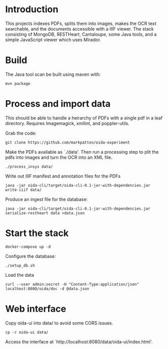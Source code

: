 # Introduction

This projects indexes PDFs, splits them into images, makes the OCR text searchable, and the documents accessible with a IIIF viewer.
The stack consisting of MongoDB, RESTHeart, Cantaloupe, some Java tools, and a simple JavaScript viewer which uses Mirador.

# Build

The Java tool scan be built using maven with:

```
mvn package
```

# Process and import data

This should be able to handle a heirarchy of PDFs with a single pdf in a leaf directory. 
Requires Imagemagick, xmllint, and poppler-utils.

Grab the code:
```
git clone https://github.com/markpatton/oida-experiment
```

Make the PDFs available as `./data'. Then run a processing step to plit the pdfs into images and turn the OCR into an XML file.

```
./process_insys data/
```

Write out IIIF manifest and annotation files for the PDFs
```
java -jar oida-cli/target/oida-cli-0.1-jar-with-dependencies.jar write-iiif data/
```

Produce an ingest file for the database:
```
java -jar oida-cli/target/oida-cli-0.1-jar-with-dependencies.jar serialize-restheart data >data.json
```

# Start the stack

```
docker-compose up -d
```

Configure the database:
```
./setup_db.sh
```

Load the data

```
curl --user admin:secret -H "Content-Type:application/json" localhost:8080/oida/doc -d @data.json
```

# Web interface

Copy oida-ui into data/ to avoid some CORS issues.

```
cp -r oida-ui data/
```

Access the interface at `http://localhost:8080/data/oida-ui/index.html'.

